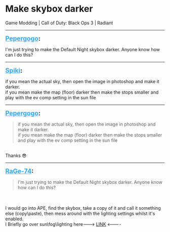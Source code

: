 # Make skybox darker
Game Modding | Call of Duty: Black Ops 3 | Radiant

---
<strong style="font-size: 1.4em;"><span style="text-decoration: underline;text-decoration-color: #34a7f9;"><span style="color:#34a7f9;">Pepergogo</span></span>:</strong>

<p>I&#39;m just trying to make the Default Night skybox darker. Anyone know how can I do this?</p>

---
<strong style="font-size: 1.4em;"><span style="text-decoration: underline;text-decoration-color: #34a7f9;"><span style="color:#34a7f9;">Spiki</span></span>:</strong>

<p>if you mean the actual sky, then open the image in photoshop and make it darker.<br />if you mean make the map (floor) darker then make the stops smaller and play with the ev comp setting in the sun file</p>

---
<strong style="font-size: 1.4em;"><span style="text-decoration: underline;text-decoration-color: #34a7f9;"><span style="color:#34a7f9;">Pepergogo</span></span>:</strong>

<p><blockquote>if you mean the actual sky, then open the image in photoshop and make it darker.<br />if you mean make the map (floor) darker then make the stops smaller and play with the ev comp setting in the sun file<br /></blockquote><br />Thanks &#128526;</p>

---
<strong style="font-size: 1.4em;"><span style="text-decoration: underline;text-decoration-color: #34a7f9;"><span style="color:#34a7f9;">RaGe-74</span></span>:</strong>

<p><blockquote>I&#39;m just trying to make the Default Night skybox darker. Anyone know how can I do this?<br /></blockquote><br /><br />I would go into APE, find the skybox, take a copy of it and call it something else (copy\paste), then mess around with the lighting settings whilst it&#39;s enabled.<br />I Briefly go over sun\fog\lighting here---&gt; <a href="https://www.youtube.com/watch?v=KvFVLjlWirU">LINK</a> &lt;----</p>
